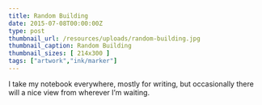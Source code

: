 ```yaml
---
title: Random Building
date: 2015-07-08T00:00:00Z
type: post
thumbnail_url: /resources/uploads/random-building.jpg
thumbnail_caption: Random Building
thumbnail_sizes: [ 214x300 ]
tags: ["artwork","ink/marker"]
---
```

I take my notebook everywhere, mostly for writing, but occasionally there will a nice view from wherever I’m waiting.
